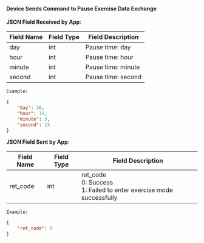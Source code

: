 #### Device Sends Command to Pause Exercise Data Exchange


**JSON Field Received by App**:

| Field Name | Field Type | Field Description   |
| ---------- | ---------- | -------------------- |
| day        | int        | Pause time: day      |
| hour       | int        | Pause time: hour     |
| minute     | int        | Pause time: minute   |
| second     | int        | Pause time: second   |

`Example:`

```json
{
    "day": 26,
    "hour": 11,
    "minute": 3,
    "second": 15
}
```

**JSON Field Sent by App**:

| Field Name | Field Type | Field Description                                                     |
| ---------- | ---------- | -------------------------------------------------------------------- |
| ret_code   | int        | ret_code<br/>0: Success<br/>1: Failed to enter exercise mode successfully |

`Example:`

```json
{
    "ret_code": 0
}
```
